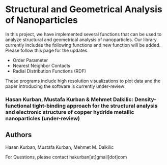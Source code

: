 # Structural and Geometrical Analysis of Nanoparticles 


In this project, we have implemented several functions that can be used to analyze structural and geometrical analysis of nanoparticles. Our library currently includes the following functions and new function will be added. Please follow this page for the updates.

- Order Parameter
- Nearest Neighbor Contacts
- Radial Distribution Functions (RDF)

These programs include high resolution visualizations to plot data and the paper introducing the software is currently under-review:

 ### Hasan Kurban, Mustafa Kurban \& Mehmet  Dalkilic: Density-functional tight-binding approach for the structural analysis and electronic structure of copper hydride metallic nanoparticles (under-review)

## Authors
Hasan Kurban, Mustafa Kurban, Mehmet M. Dalkilic

For Questions, please contact hakurban[at]gmail[dot]com






